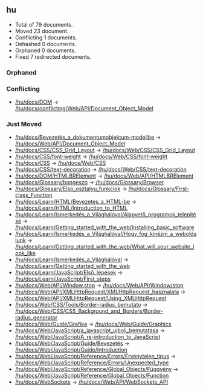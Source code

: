 ## hu

* Total of 79 documents.
* Moved 23 document.
* Conflicting 1 documents.
* Dehashed 0 documents.
* Orphaned 0 documents.
* Fixed 7 redirected documents.

### Orphaned


### Conflicting
* [/hu/docs/DOM](https://developer.mozilla.org/hu/docs/DOM) → [/hu/docs/conflicting/Web/API/Document_Object_Model](https://unslugged.content.dev.mdn.mozit.cloud/hu/docs/conflicting/Web/API/Document_Object_Model)

### Just Moved
* [/hu/docs/Bevezetés_a_dokumentumobjektum-modellbe](https://developer.mozilla.org/hu/docs/Bevezetés_a_dokumentumobjektum-modellbe) → [/hu/docs/Web/API/Document_Object_Model](https://unslugged.content.dev.mdn.mozit.cloud/hu/docs/Web/API/Document_Object_Model)
* [/hu/docs/CSS/CSS_Grid_Layout](https://developer.mozilla.org/hu/docs/CSS/CSS_Grid_Layout) → [/hu/docs/Web/CSS/CSS_Grid_Layout](https://unslugged.content.dev.mdn.mozit.cloud/hu/docs/Web/CSS/CSS_Grid_Layout)
* [/hu/docs/CSS/font-weight](https://developer.mozilla.org/hu/docs/CSS/font-weight) → [/hu/docs/Web/CSS/font-weight](https://unslugged.content.dev.mdn.mozit.cloud/hu/docs/Web/CSS/font-weight)
* [/hu/docs/CSS](https://developer.mozilla.org/hu/docs/CSS) → [/hu/docs/Web/CSS](https://unslugged.content.dev.mdn.mozit.cloud/hu/docs/Web/CSS)
* [/hu/docs/CSS/text-decoration](https://developer.mozilla.org/hu/docs/CSS/text-decoration) → [/hu/docs/Web/CSS/text-decoration](https://unslugged.content.dev.mdn.mozit.cloud/hu/docs/Web/CSS/text-decoration)
* [/hu/docs/DOM/HTMLBRElement](https://developer.mozilla.org/hu/docs/DOM/HTMLBRElement) → [/hu/docs/Web/API/HTMLBRElement](https://unslugged.content.dev.mdn.mozit.cloud/hu/docs/Web/API/HTMLBRElement)
* [/hu/docs/Glossary/bongeszo](https://developer.mozilla.org/hu/docs/Glossary/bongeszo) → [/hu/docs/Glossary/Browser](https://unslugged.content.dev.mdn.mozit.cloud/hu/docs/Glossary/Browser)
* [/hu/docs/Glossary/Elso_osztalyu_funkciok](https://developer.mozilla.org/hu/docs/Glossary/Elso_osztalyu_funkciok) → [/hu/docs/Glossary/First-class_Function](https://unslugged.content.dev.mdn.mozit.cloud/hu/docs/Glossary/First-class_Function)
* [/hu/docs/Learn/HTML/Bevezetes_a_HTML-be](https://developer.mozilla.org/hu/docs/Learn/HTML/Bevezetes_a_HTML-be) → [/hu/docs/Learn/HTML/Introduction_to_HTML](https://unslugged.content.dev.mdn.mozit.cloud/hu/docs/Learn/HTML/Introduction_to_HTML)
* [/hu/docs/Learn/Ismerkedés_a_Világhálóval/Alapvető_programok_telepítése](https://developer.mozilla.org/hu/docs/Learn/Ismerkedés_a_Világhálóval/Alapvető_programok_telepítése) → [/hu/docs/Learn/Getting_started_with_the_web/Installing_basic_software](https://unslugged.content.dev.mdn.mozit.cloud/hu/docs/Learn/Getting_started_with_the_web/Installing_basic_software)
* [/hu/docs/Learn/Ismerkedés_a_Világhálóval/Hogy_fog_kinézni_a_weboldalunk](https://developer.mozilla.org/hu/docs/Learn/Ismerkedés_a_Világhálóval/Hogy_fog_kinézni_a_weboldalunk) → [/hu/docs/Learn/Getting_started_with_the_web/What_will_your_website_look_like](https://unslugged.content.dev.mdn.mozit.cloud/hu/docs/Learn/Getting_started_with_the_web/What_will_your_website_look_like)
* [/hu/docs/Learn/Ismerkedés_a_Világhálóval](https://developer.mozilla.org/hu/docs/Learn/Ismerkedés_a_Világhálóval) → [/hu/docs/Learn/Getting_started_with_the_web](https://unslugged.content.dev.mdn.mozit.cloud/hu/docs/Learn/Getting_started_with_the_web)
* [/hu/docs/Learn/JavaScript/Első_lépések](https://developer.mozilla.org/hu/docs/Learn/JavaScript/Első_lépések) → [/hu/docs/Learn/JavaScript/First_steps](https://unslugged.content.dev.mdn.mozit.cloud/hu/docs/Learn/JavaScript/First_steps)
* [/hu/docs/Web/API/Window.stop](https://developer.mozilla.org/hu/docs/Web/API/Window.stop) → [/hu/docs/Web/API/Window/stop](https://unslugged.content.dev.mdn.mozit.cloud/hu/docs/Web/API/Window/stop)
* [/hu/docs/Web/API/XMLHttpRequest/XMLHttpRequest_hasznalata](https://developer.mozilla.org/hu/docs/Web/API/XMLHttpRequest/XMLHttpRequest_hasznalata) → [/hu/docs/Web/API/XMLHttpRequest/Using_XMLHttpRequest](https://unslugged.content.dev.mdn.mozit.cloud/hu/docs/Web/API/XMLHttpRequest/Using_XMLHttpRequest)
* [/hu/docs/Web/CSS/Tools/Border-radius_bemutato](https://developer.mozilla.org/hu/docs/Web/CSS/Tools/Border-radius_bemutato) → [/hu/docs/Web/CSS/CSS_Background_and_Borders/Border-radius_generator](https://unslugged.content.dev.mdn.mozit.cloud/hu/docs/Web/CSS/CSS_Background_and_Borders/Border-radius_generator)
* [/hu/docs/Web/Guide/Grafika](https://developer.mozilla.org/hu/docs/Web/Guide/Grafika) → [/hu/docs/Web/Guide/Graphics](https://unslugged.content.dev.mdn.mozit.cloud/hu/docs/Web/Guide/Graphics)
* [/hu/docs/Web/JavaScript/a_javascript_ujboli_bemutatasa](https://developer.mozilla.org/hu/docs/Web/JavaScript/a_javascript_ujboli_bemutatasa) → [/hu/docs/Web/JavaScript/A_re-introduction_to_JavaScript](https://unslugged.content.dev.mdn.mozit.cloud/hu/docs/Web/JavaScript/A_re-introduction_to_JavaScript)
* [/hu/docs/Web/JavaScript/Guide/Bevezetés](https://developer.mozilla.org/hu/docs/Web/JavaScript/Guide/Bevezetés) → [/hu/docs/Web/JavaScript/Guide/Introduction](https://unslugged.content.dev.mdn.mozit.cloud/hu/docs/Web/JavaScript/Guide/Introduction)
* [/hu/docs/Web/JavaScript/Reference/Errors/Érvénytelen_típus](https://developer.mozilla.org/hu/docs/Web/JavaScript/Reference/Errors/Érvénytelen_típus) → [/hu/docs/Web/JavaScript/Reference/Errors/Unexpected_type](https://unslugged.content.dev.mdn.mozit.cloud/hu/docs/Web/JavaScript/Reference/Errors/Unexpected_type)
* [/hu/docs/Web/JavaScript/Reference/Global_Objects/Függvény](https://developer.mozilla.org/hu/docs/Web/JavaScript/Reference/Global_Objects/Függvény) → [/hu/docs/Web/JavaScript/Reference/Global_Objects/Function](https://unslugged.content.dev.mdn.mozit.cloud/hu/docs/Web/JavaScript/Reference/Global_Objects/Function)
* [/hu/docs/WebSockets](https://developer.mozilla.org/hu/docs/WebSockets) → [/hu/docs/Web/API/WebSockets_API](https://unslugged.content.dev.mdn.mozit.cloud/hu/docs/Web/API/WebSockets_API)

